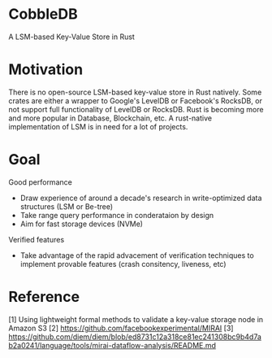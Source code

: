 # CobbleDB

A LSM-based Key-Value Store in Rust

# Motivation

There is no open-source LSM-based key-value store in Rust natively. Some crates are either a wrapper to Google's LevelDB or Facebook's RocksDB,
or not support full functionality of LevelDB or RocksDB. Rust is becoming more and more popular in Database, Blockchain, etc.
A rust-native implementation of LSM is in need for a lot of projects.

# Goal

Good performance
- Draw experience of around a decade's research in write-optimized data structures (LSM or Be-tree)
- Take range query performance in conderataion by design
- Aim for fast storage devices (NVMe)

Verified features
- Take advantage of the rapid advacement of verification techniques to implement provable features (crash consitency, liveness, etc) 

# Reference

[1] Using lightweight formal methods to validate a key-value storage node in Amazon S3
[2] https://github.com/facebookexperimental/MIRAI
[3] https://github.com/diem/diem/blob/ed8731c12a318ce81ec241308bc9b4d7ab2a0241/language/tools/mirai-dataflow-analysis/README.md
